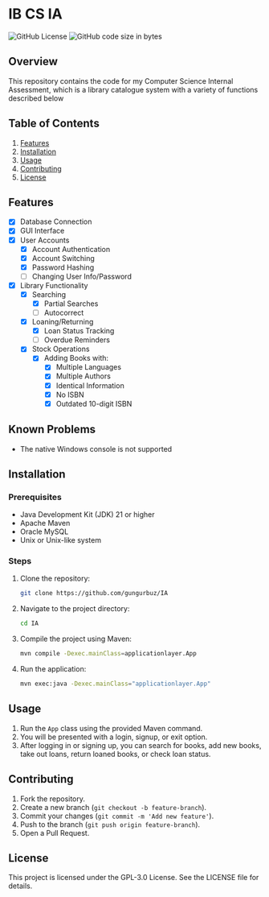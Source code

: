 # IB CS IA

![GitHub License](https://img.shields.io/github/license/gungurbuz/IA)
![GitHub code size in bytes](https://img.shields.io/github/languages/code-size/gungurbuz/IA)
<!-- BADGIE TIME -->

<!-- END BADGIE TIME -->

## Overview

This repository contains the code for my Computer Science Internal Assessment, which is a library catalogue system with a variety of functions described below
## Table of Contents

1. [Features](#features)
2. [Installation](#installation)
3. [Usage](#usage)
4. [Contributing](#contributing)
5. [License](#license)

## Features

- [x] Database Connection
- [x] GUI Interface
- [x] User Accounts
   - [x] Account Authentication
   - [x] Account Switching
   - [x] Password Hashing
   - [ ] Changing User Info/Password
- [x] Library Functionality
   - [x] Searching
      - [x] Partial Searches
      - [ ] Autocorrect
   - [x] Loaning/Returning
      - [x] Loan Status Tracking
      - [ ] Overdue Reminders
   - [x] Stock Operations
     - [x] Adding Books with:
       - [x] Multiple Languages
       - [x] Multiple Authors
       - [x] Identical Information
       - [x] No ISBN
       - [x] Outdated 10-digit ISBN

## Known Problems

- The native Windows console is not supported

## Installation

### Prerequisites

- Java Development Kit (JDK) 21 or higher
- Apache Maven
- Oracle MySQL
- Unix or Unix-like system

### Steps

1. Clone the repository:

    ```sh
    git clone https://github.com/gungurbuz/IA
    ```

2. Navigate to the project directory:

    ```sh
    cd IA
    ```

3. Compile the project using Maven:

    ```sh
    mvn compile -Dexec.mainClass=applicationlayer.App
    ```

4. Run the application:

    ```sh
    mvn exec:java -Dexec.mainClass="applicationlayer.App"
    ```

## Usage

1. Run the `App` class using the provided Maven command.
2. You will be presented with a login, signup, or exit option.
3. After logging in or signing up, you can search for books, add new books, take out loans, return loaned books, or check loan status.


## Contributing

1. Fork the repository.
2. Create a new branch (`git checkout -b feature-branch`).
3. Commit your changes (`git commit -m 'Add new feature'`).
4. Push to the branch (`git push origin feature-branch`).
5. Open a Pull Request.

## License

This project is licensed under the GPL-3.0 License. See the LICENSE file for details.
